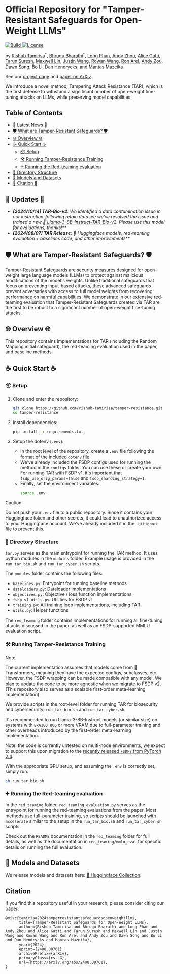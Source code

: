 # Official Repository for "Tamper-Resistant Safeguards for Open-Weight LLMs"
<p>
    <a href="https://www.python.org/">
        <img alt="Build" src="https://img.shields.io/badge/Python-3.7+-1f425f.svg?color=purple">
    </a>
    <a href="https://copyright.illinois.edu/">
        <img alt="License" src="https://img.shields.io/badge/License-MIT-blue">
    </a>
</p>

by [Rishub Tamirisa](https://rishub-tamirisa.github.io/research/)<sup>\*</sup>, [Bhrugu Bharathi](https://www.linkedin.com/in/bhrugu-bharathi/)<sup>\*</sup>, [Long Phan](https://longphan.ai/), [Andy Zhou](https://www.andyzhou.ai/), [Alice Gatti](https://www.linkedin.com/in/gattialice/), [Tarun Suresh](https://www.linkedin.com/in/tarsur909/), [Maxwell Lin](https://www.linkedin.com/in/maxwell-l-05402819b/), [Justin Wang](https://www.justinwang.xyz/), [Rowan Wang](https://rowankwang.com/), [Ron Arel](https://arel.ai/), [Andy Zou](https://andyzoujm.github.io/), [Dawn Song](https://dawnsong.io/), [Bo Li](https://aisecure.github.io/), [Dan Hendrycks](https://hendrycks.github.io/), and [Mantas Mazeika](https://www.linkedin.com/in/mmazeika/)

See our [project page](https://www.tamper-resistant-safeguards.com/) and [paper on ArXiv](https://arxiv.org/abs/2408.00761).

We introduce a novel method, Tampering Attack Resistance (TAR), which is the first defense to withstand a significant number of open-weight fine-tuning attacks on LLMs, while preserving model capabilities.

## Table of Contents

- [📰 Latest News 📰](#-latest-news-)
- [🛡️ What are Tamper-Resistant Safeguards? 🛡️](#️-what-are-tamper-resistant-safeguards-️)
- [🌐 Overview 🌐](#-overview-)
- [☕ Quick Start ☕](#-quick-start-)
  - [📦 Setup](#-setup)
  - [🛠️ Running Tamper-Resistance Training](#️-running-tamper-resistance-training)
  - [➕ Running the Red-teaming evaluation](#-running-the-red-teaming-evaluation)
- [📁 Directory Structure](#-directory-structure)
- [🤗 Models and Datasets](#-models-and-datasets)
- [🙏 Citation 🙏](#citation)

## 📰 Updates 📰
* ***[2024/10/14] TAR-Bio-v2**: We identified a data contamination issue in our instruction-following retain dataset; we've resolved the issue and trained a new [🤗 
Llama-3-8B-Instruct-TAR-Bio-v2](https://huggingface.co/lapisrocks/Llama-3-8B-Instruct-TAR-Bio-v2). Please use this model for evaluations, thanks!*** 
* ***[2024/08/07] TAR Release**: 🤗 Huggingface models, red-teaming evaluation + baselines code, and other improvements*** 

## 🛡️ What are Tamper-Resistant Safeguards? 🛡️

Tamper-Resistant Safeguards are security measures designed for open-weight large language models (LLMs) to protect against malicious modifications of the model's weights. Unlike traditional safeguards that focus on preventing input-based attacks, these advanced safeguards prevent adversaries with access to full model weights from recovering performance on harmful capabilities. We demonstrate in our extensive red-teaming evaluation that Tamper-Resistant Safeguards created via TAR are the first to be robust to a significant number of open-weight fine-tuning attacks.

## 🌐 Overview 🌐

This repository contains implementations for TAR (including the Random Mapping initial safeguard), the red-teaming evaluation used in the paper, and baseline methods.


## ☕ Quick Start ☕

### 📦 Setup

1.  Clone and enter the repository:
    ```bash
    git clone https://github.com/rishub-tamirisa/tamper-resistance.git
    cd tamper-resistance
    ```

2. Install dependencies:
    ```bash
    pip install -r requirements.txt
    ```

3. Setup the dotenv (`.env`):
    - In the root level of the repository, create a `.env` file following the format of the included `dotenv` file.
    - We've already included the FSDP configs used for running the method in the `configs` folder. You can use these or create your own. For running TAR with FSDP v1, it's important that `fsdp_use_orig_params=false` and `fsdp_sharding_strategy=1`.
    - Finally, set the environment variables:
      ```bash
      source .env
      ```


> [!CAUTION]
> Do not push your `.env` file to a public repository. Since it contains your Huggingface token and other secrets, it could lead to unauthorized access to your Huggingface account. We've already included it in the `.gitignore` file to prevent this.
  

### 📁 Directory Structure

`tar.py` serves as the main entrypoint for running the TAR method. It uses python modules in the `modules` folder. Example usage is provided in the `run_tar_bio.sh` and `run_tar_cyber.sh` scripts.

The `modules` folder contains the following files:
- `baselines.py`: Entrypoint for running baseline methods
- `dataloaders.py`: Dataloader implementations
- `objectives.py`: Objective / loss function implementations
- `fsdp_v1_utils.py`: Utilities for FSDP v1
- `training.py`: All training loop implementations, including TAR
- `utils.py`: Helper functions

The `red_teaming` folder contains implementations for running all fine-tuning attacks discussed in the paper, as well as an FSDP-supported MMLU evaluation script.

### 🛠️ Running Tamper-Resistance Training

> [!NOTE]  
> The current implementation assumes that models come from 🤗 Transformers, meaning they have the expected configs, subclasses, etc. However, the FSDP wrapping can be made compatible with any model. We plan to update the code to be more agnostic when we migrate to FSDP v2. (This repository also serves as a scalable first-order meta-learning implementation)

We provide scripts in the root-level folder for running TAR for biosecurity and cybersecurity: `run_tar_bio.sh` and `run_tar_cyber.sh`.

It's recommended to run Llama-3-8B-Instruct models (or similar size) on systems with `8xA100 80G` or more VRAM due to full-parameter training and other overheads introduced by the first-order meta-learning implementation. 

Note: the code is currently untested on multi-node environments, we expect to support this upon migration to the [recently released `FSDP2` from PyTorch 2.4](https://pytorch.org/blog/pytorch2-4/#prototype-fsdp2-dtensor-based-per-parameter-sharding-fsdp).

With the appropriate GPU setup, and assuming the `.env` is correctly set, simply run:

```bash
sh run_tar_bio.sh
```

### ➕ Running the Red-teaming evaluation

In the `red_teaming` folder, `red_teaming_evaluation.py` serves as the entrypoint for running the red-teaming evaluations from the paper. Most methods use full-parameter training, so scripts should be launched with `accelerate` similar to the setup in the `run_tar_bio.sh` and `run_tar_cyber.sh` scripts.

Check out the `README` documentation in the `red_teaming` folder for full details, as well as the documentation in `red_teaming/mmlu_eval` for specific details on running the full evaluation. 

## 🤗 Models and Datasets

We release models and datasets here: [🤗 Huggingface Collection](https://huggingface.co/collections/lapisrocks/tamper-resistant-safeguards-for-open-weight-llms-66b2dc4cc40442c79ec890a5).

## Citation

If you find this repository useful in your research, please consider citing our paper:

```
@misc{tamirisa2024tamperresistantsafeguardsopenweightllms,
      title={Tamper-Resistant Safeguards for Open-Weight LLMs}, 
      author={Rishub Tamirisa and Bhrugu Bharathi and Long Phan and Andy Zhou and Alice Gatti and Tarun Suresh and Maxwell Lin and Justin Wang and Rowan Wang and Ron Arel and Andy Zou and Dawn Song and Bo Li and Dan Hendrycks and Mantas Mazeika},
      year={2024},
      eprint={2408.00761},
      archivePrefix={arXiv},
      primaryClass={cs.LG},
      url={https://arxiv.org/abs/2408.00761}, 
}
```
